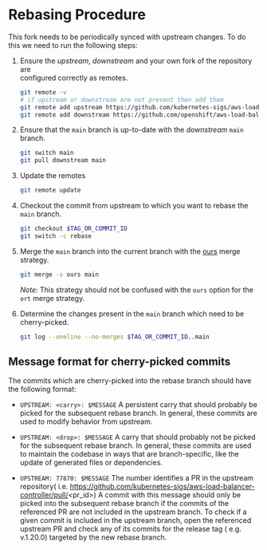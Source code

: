 # Rebasing Procedure

This fork needs to be periodically synced with upstream changes. To do this we
need to run the following steps:

1. Ensure the *upstream*, *downstream* and your own fork of the repository are  
   configured correctly as remotes.
   ```bash
   git remote -v
   # if upstream or downstream are not present then add them
   git remote add upstream https://github.com/kubernetes-sigs/aws-load-balancer-controller
   git remote add downstream https://github.com/openshift/aws-load-balancer-controller
   ```

2. Ensure that the `main` branch is up-to-date with the *downstream* `main`
   branch.
   ```bash
   git switch main
   git pull downstream main
   ```

3. Update the remotes
   ```bash
   git remote update
   ```

4. Checkout the commit from upstream to which you want to rebase the `main`
   branch.
   ```bash
   git checkout $TAG_OR_COMMIT_ID
   git switch -c rebase
   ```

5. Merge the `main` branch into the current branch with
   the [ours](https://git-scm.com/docs/merge-strategies#_merge_strategies)
   merge strategy.
   ```bash
   git merge -s ours main
   ```
   _Note:_ This strategy should not be confused with the `ours` option for 
   the `ort` merge strategy.

7. Determine the changes present in the `main` branch which need to be
   cherry-picked.
   ```bash
   git log --oneline --no-merges $TAG_OR_COMMIT_ID..main
   ```
   
## Message format for cherry-picked commits

The commits which are cherry-picked into the rebase branch should have the 
following format:

* `UPSTREAM: <carry>: $MESSAGE`
  A persistent carry that should probably be picked for the subsequent rebase
  branch. In general, these commits are used to modify behavior from upstream.

* `UPSTREAM: <drop>: $MESSAGE`
  A carry that should probably not be picked for the subsequent rebase branch.
  In general, these commits are used to maintain the codebase in ways that are
  branch-specific, like the update of generated files or dependencies.

* `UPSTREAM: 77870: $MESSAGE`
  The number identifies a PR in the upstream repository(
  i.e. https://github.com/kubernetes-sigs/aws-load-balancer-controller/pull/<pr_id>)
  A commit with this message should only be picked into the subsequent rebase
  branch if the commits of the referenced PR are not included in the upstream
  branch. To check if a given commit is included in the upstream branch, open
  the referenced upstream PR and check any of its commits for the release tag (
  e.g. v.1.20.0) targeted by the new rebase branch.
   

